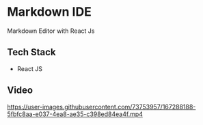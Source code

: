 # Markdown IDE

Markdown Editor with React Js

## Tech Stack 
- React JS

## Video


https://user-images.githubusercontent.com/73753957/167288188-5fbfc8aa-e037-4ea8-ae35-c398ed84ea4f.mp4

